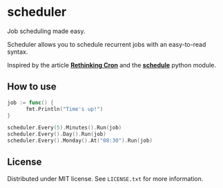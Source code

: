 # scheduler
Job scheduling made easy.

Scheduler allows you to schedule recurrent jobs with an easy-to-read syntax.

Inspired by the article **[Rethinking Cron](http://adam.heroku.com/past/2010/4/13/rethinking_cron/)** and the **[schedule](https://github.com/dbader/schedule)** python module.

## How to use
```go
job := func() {
      fmt.Println("Time's up!")
}

scheduler.Every(5).Minutes().Run(job)
scheduler.Every().Day().Run(job)
scheduler.Every().Monday().At("08:30").Run(job)
```

## License
Distributed under MIT license. See `LICENSE.txt` for more information.
